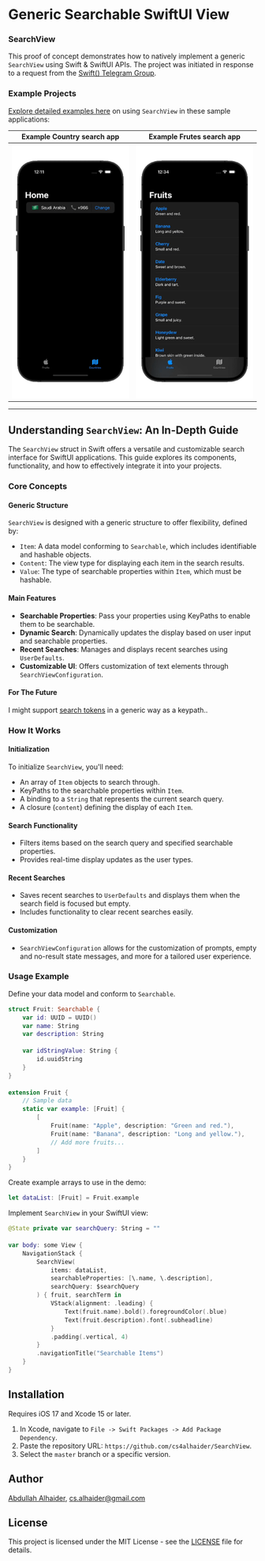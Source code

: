 # Generic Searchable SwiftUI View

### SearchView

This proof of concept demonstrates how to natively implement a generic `SearchView` using Swift & SwiftUI APIs. The project was initiated in response to a request from the [Swift() Telegram Group](https://t.me/SwiftGroup).

### Example Projects

[Explore detailed examples here](https://github.com/cs4alhaider/SearchViewExamples) on using `SearchView` in these sample applications:

| Example Country search app | Example Frutes search app |
| -------------------------- | ------------------------- |
| ![](Assets/CountryApp.gif) | ![](Assets/FruitsApp.gif) |

---
## Understanding `SearchView`: An In-Depth Guide

The `SearchView` struct in Swift offers a versatile and customizable search interface for SwiftUI applications. This guide explores its components, functionality, and how to effectively integrate it into your projects.

### Core Concepts

#### Generic Structure
`SearchView` is designed with a generic structure to offer flexibility, defined by:
- `Item`: A data model conforming to `Searchable`, which includes identifiable and hashable objects.
- `Content`: The view type for displaying each item in the search results.
- `Value`: The type of searchable properties within `Item`, which must be hashable.

#### Main Features
- **Searchable Properties**: Pass your properties using KeyPaths to enable them to be searchable.
- **Dynamic Search**: Dynamically updates the display based on user input and searchable properties.
- **Recent Searches**: Manages and displays recent searches using `UserDefaults`.
- **Customizable UI**: Offers customization of text elements through `SearchViewConfiguration`.

#### For The Future
I might support [search tokens](https://developer.apple.com/documentation/swiftui/performing-a-search-operation) in a generic way as a keypath..

### How It Works

#### Initialization
To initialize `SearchView`, you'll need:
- An array of `Item` objects to search through.
- KeyPaths to the searchable properties within `Item`.
- A binding to a `String` that represents the current search query.
- A closure (`content`) defining the display of each `Item`.

#### Search Functionality
- Filters items based on the search query and specified searchable properties.
- Provides real-time display updates as the user types.

#### Recent Searches
- Saves recent searches to `UserDefaults` and displays them when the search field is focused but empty.
- Includes functionality to clear recent searches easily.

#### Customization
- `SearchViewConfiguration` allows for the customization of prompts, empty and no-result state messages, and more for a tailored user experience.

### Usage Example

Define your data model and conform to `Searchable`.

```swift
struct Fruit: Searchable {
    var id: UUID = UUID()
    var name: String
    var description: String

    var idStringValue: String {
        id.uuidString
    }
}

extension Fruit {
    // Sample data
    static var example: [Fruit] {
        [
            Fruit(name: "Apple", description: "Green and red."),
            Fruit(name: "Banana", description: "Long and yellow."),
            // Add more fruits...
        ]
    }
}
```

Create example arrays to use in the demo:

```swift
let dataList: [Fruit] = Fruit.example
```

Implement `SearchView` in your SwiftUI view:

```swift
@State private var searchQuery: String = ""

var body: some View {
    NavigationStack {
        SearchView(
            items: dataList,
            searchableProperties: [\.name, \.description],
            searchQuery: $searchQuery
        ) { fruit, searchTerm in
            VStack(alignment: .leading) {
                Text(fruit.name).bold().foregroundColor(.blue)
                Text(fruit.description).font(.subheadline)
            }
            .padding(.vertical, 4)
        }
        .navigationTitle("Searchable Items")
    }
}
```

## Installation

Requires iOS 17 and Xcode 15 or later.

1. In Xcode, navigate to `File -> Swift Packages -> Add Package Dependency`.
2. Paste the repository URL: `https://github.com/cs4alhaider/SearchView`.
3. Select the `master` branch or a specific version.

## Author

[Abdullah Alhaider](https://x.com/cs4alhaider), cs.alhaider@gmail.com

## License

This project is licensed under the MIT License - see the [LICENSE](LICENSE) file for details.
